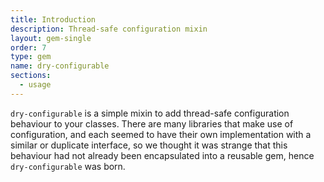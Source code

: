 ```yaml
---
title: Introduction
description: Thread-safe configuration mixin
layout: gem-single
order: 7
type: gem
name: dry-configurable
sections:
  - usage
---
```


`dry-configurable` is a simple mixin to add thread-safe configuration behaviour to your classes. There are many libraries that make use of configuration, and each seemed to have their own implementation with a similar or duplicate interface, so we thought it was strange that this behaviour had not already been encapsulated into a reusable gem, hence `dry-configurable` was born.

